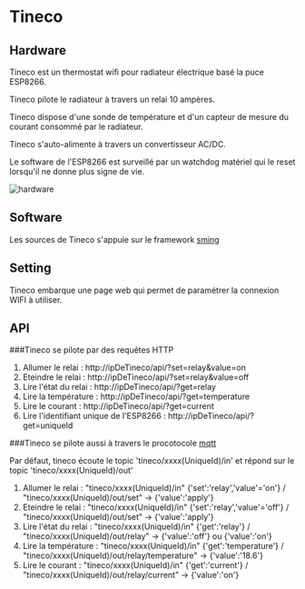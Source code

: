 # Tineco


## Hardware


Tineco est un thermostat wifi pour radiateur électrique basé la puce ESP8266.

Tineco pilote le radiateur à travers un relai 10 ampères.

Tineco dispose d'une sonde de température et d'un capteur de mesure du courant consommé par le radiateur.

Tineco s'auto-alimente à travers un convertisseur AC/DC.

Le software de l'ESP8266 est surveillé par un watchdog matériel qui le reset lorsqu'il ne donne plus signe de vie.

![hardware](images/tineco-hardware.png)

## Software


Les sources de Tineco s'appuie sur le framework [sming](https://github.com/SmingHub)

## Setting

Tineco embarque une page web qui permet de paramétrer la connexion WIFI à utiliser.  

## API

###Tineco se pilote par des requêtes HTTP

1. Allumer le relai : http://ipDeTineco/api/?set=relay&value=on
2. Eteindre le relai : http://ipDeTineco/api/?set=relay&value=off
3. Lire l'état du relai : http://ipDeTineco/api/?get=relay
4. Lire la température : http://ipDeTineco/api/?get=temperature
5. Lire le courant : http://ipDeTineco/api/?get=current
6. Lire l'identifiant unique de l'ESP8266 : http://ipDeTineco/api/?get=uniqueId

###Tineco se pilote aussi à travers le procotocole [mqtt](http://www.mqtt.org/)

Par défaut, tineco écoute le topic 'tineco/xxxx(UniqueId)/in' et répond sur le topic 'tineco/xxxx(UniqueId)/out'

1. Allumer le relai : "tineco/xxxx(UniqueId)/in" {'set':'relay','value'='on'} / "tineco/xxxx(UniqueId)/out/set" -> {'value':'apply'}
2. Eteindre le relai : "tineco/xxxx(UniqueId)/in" {'set':'relay','value'='off'} / "tineco/xxxx(UniqueId)/out/set"  -> {'value':'apply'} 
3. Lire l'état du relai : "tineco/xxxx(UniqueId)/in" {'get':'relay'} / "tineco/xxxx(UniqueId)/out/relay"  -> {'value':'off'} ou {'value':'on'}
4. Lire la température : "tineco/xxxx(UniqueId)/in" {'get':'temperature'} / "tineco/xxxx(UniqueId)/out/relay/temperature"  -> {'value':'18.6'}
5. Lire le courant : "tineco/xxxx(UniqueId)/in" {'get':'current'} / "tineco/xxxx(UniqueId)/out/relay/current"  -> {'value':'on'}




 
 
 




